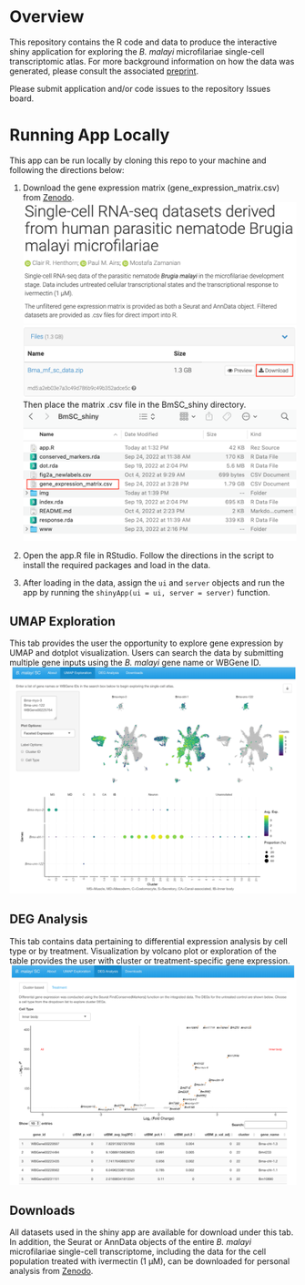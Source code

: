 
# Overview

This repository contains the R code and data to produce the interactive shiny application for exploring the _B. malayi_ microfilariae single-cell transcriptomic atlas. For more background information on how the data was generated, please consult the associated [preprint](https://www.biorxiv.org/content/10.1101/2022.08.30.505865v1). 

Please submit application and/or code issues to the repository Issues board. 

# Running App Locally
This app can be run locally by cloning this repo to your machine and following the directions below:

1. Download the gene expression matrix (gene_expression_matrix.csv) from [Zenodo](https://zenodo.org/record/7110316#.YzhFFOzMI6E). 
    ![zenodo](img/zenodo_record.png)
    ![zenodo](img/zenodo_download.png)
    Then place the matrix .csv file in the BmSC_shiny directory.
    ![repo](img/repo.png)

2. Open the app.R file in RStudio. Follow the directions in the script to install the required packages and load in the data.

3. After loading in the data, assign the <code>ui</code> and <code>server</code> objects and run the app by running the <code>shinyApp(ui = ui, server = server)</code> function.



## UMAP Exploration
This tab provides the user the opportunity to explore gene expression by UMAP and dotplot visualization. Users can search the data by submitting multiple gene inputs using the _B. malayi_ gene name or WBGene ID. 
![umap](img/umap_panel.png)

## DEG Analysis
This tab contains data pertaining to differential expression analysis by cell type or by treatment. Visualization by volcano plot or exploration of the table provides the user with cluster or treatment-specific gene expression. 
![deg](img/deg_panel.png)

## Downloads
All datasets used in the shiny app are available for download under this tab. In addition, the Seurat or AnnData objects of the entire _B. malayi_ microfilariae single-cell transcriptome, including the data for the cell population treated with ivermectin (1 μM), can be downloaded for personal analysis from [Zenodo](https://zenodo.org/record/7110316#.YzhFFOzMI6E).


